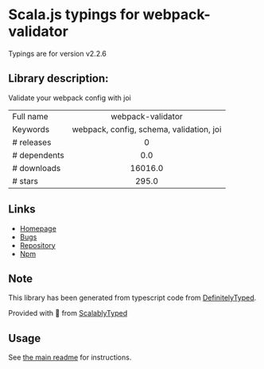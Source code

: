 
# Scala.js typings for webpack-validator

Typings are for version v2.2.6

## Library description:
Validate your webpack config with joi

|                    |                 |
| ------------------ | :-------------: |
| Full name          | webpack-validator |
| Keywords           | webpack, config, schema, validation, joi |
| # releases         | 0 |
| # dependents       | 0.0 |
| # downloads        | 16016.0 |
| # stars            | 295.0 |

## Links
- [Homepage](https://github.com/js-dxtools/webpack-validator#readme)
- [Bugs](https://github.com/js-dxtools/webpack-validator/issues)
- [Repository](https://github.com/js-dxtools/webpack-validator)
- [Npm](https://www.npmjs.com/package/webpack-validator)
    


## Note
This library has been generated from typescript code from [DefinitelyTyped](https://definitelytyped.org).

Provided with :purple_heart: from [ScalablyTyped](https://github.com/oyvindberg/ScalablyTyped)

## Usage
See [the main readme](../../readme.md) for instructions.


